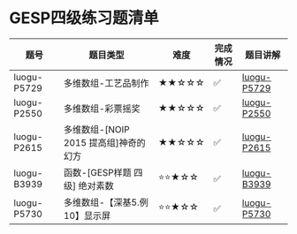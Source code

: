 # GESP四级练习题清单

| 题号 | 题目类型 | 难度 | 完成情况 | 题目讲解 |
|------|----------|------|----------|----------|
| luogu-P5729| 多维数组-工艺品制作| ★★☆☆☆ | ✅ |[luogu-P5729](https://www.coderli.com/gesp-4-luogu-p5729/)|
| luogu-P2550| 多维数组-彩票摇奖| ★★☆☆☆ | ✅ |[luogu-P2550](https://www.coderli.com/gesp-4-luogu-p2550/)|
| luogu-P2615| 多维数组-[NOIP 2015 提高组]神奇的幻方| ★★☆☆☆ | ✅ |[luogu-P2615](https://www.coderli.com/gesp-4-luogu-p2615/)|
| luogu-B3939| 函数-[GESP样题 四级] 绝对素数| ⭐⭐★☆☆ | ✅ |[luogu-B3939](https://www.coderli.com/gesp-4-luogu-b3939/)|
| luogu-P5730| 多维数组-【深基5.例10】显示屏| ⭐⭐★☆☆ | ✅ |[luogu-P5730](https://www.coderli.com/gesp-4-luogu-p5730/)|
